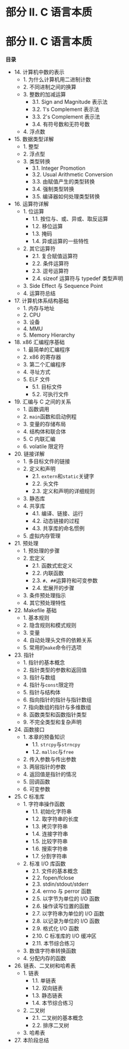 # 部分 II. C 语言本质

# 部分 II. C 语言本质

**目录**

*   14\. 计算机中数的表示
    *   1\. 为什么计算机用二进制计数
    *   2\. 不同进制之间的换算
    *   3\. 整数的加减运算
        *   3.1\. Sign and Magnitude 表示法
        *   3.2\. 1's Complement 表示法
        *   3.3\. 2's Complement 表示法
        *   3.4\. 有符号数和无符号数
    *   4\. 浮点数
*   15\. 数据类型详解
    *   1\. 整型
    *   2\. 浮点型
    *   3\. 类型转换
        *   3.1\. Integer Promotion
        *   3.2\. Usual Arithmetic Conversion
        *   3.3\. 由赋值产生的类型转换
        *   3.4\. 强制类型转换
        *   3.5\. 编译器如何处理类型转换
*   16\. 运算符详解
    *   1\. 位运算
        *   1.1\. 按位与、或、异或、取反运算
        *   1.2\. 移位运算
        *   1.3\. 掩码
        *   1.4\. 异或运算的一些特性
    *   2\. 其它运算符
        *   2.1\. 复合赋值运算符
        *   2.2\. 条件运算符
        *   2.3\. 逗号运算符
        *   2.4\. sizeof 运算符与 typedef 类型声明
    *   3\. Side Effect 与 Sequence Point
    *   4\. 运算符总结
*   17\. 计算机体系结构基础
    *   1\. 内存与地址
    *   2\. CPU
    *   3\. 设备
    *   4\. MMU
    *   5\. Memory Hierarchy
*   18\. x86 汇编程序基础
    *   1\. 最简单的汇编程序
    *   2\. x86 的寄存器
    *   3\. 第二个汇编程序
    *   4\. 寻址方式
    *   5\. ELF 文件
        *   5.1\. 目标文件
        *   5.2\. 可执行文件
*   19\. 汇编与 C 之间的关系
    *   1\. 函数调用
    *   2\. `main`函数和启动例程
    *   3\. 变量的存储布局
    *   4\. 结构体和联合体
    *   5\. C 内联汇编
    *   6\. volatile 限定符
*   20\. 链接详解
    *   1\. 多目标文件的链接
    *   2\. 定义和声明
        *   2.1\. `extern`和`static`关键字
        *   2.2\. 头文件
        *   2.3\. 定义和声明的详细规则
    *   3\. 静态库
    *   4\. 共享库
        *   4.1\. 编译、链接、运行
        *   4.2\. 动态链接的过程
        *   4.3\. 共享库的命名惯例
    *   5\. 虚拟内存管理
*   21\. 预处理
    *   1\. 预处理的步骤
    *   2\. 宏定义
        *   2.1\. 函数式宏定义
        *   2.2\. 内联函数
        *   2.3\. `#`、`##`运算符和可变参数
        *   2.4\. 宏展开的步骤
    *   3\. 条件预处理指示
    *   4\. 其它预处理特性
*   22\. Makefile 基础
    *   1\. 基本规则
    *   2\. 隐含规则和模式规则
    *   3\. 变量
    *   4\. 自动处理头文件的依赖关系
    *   5\. 常用的`make`命令行选项
*   23\. 指针
    *   1\. 指针的基本概念
    *   2\. 指针类型的参数和返回值
    *   3\. 指针与数组
    *   4\. 指针与`const`限定符
    *   5\. 指针与结构体
    *   6\. 指向指针的指针与指针数组
    *   7\. 指向数组的指针与多维数组
    *   8\. 函数类型和函数指针类型
    *   9\. 不完全类型和复杂声明
*   24\. 函数接口
    *   1\. 本章的预备知识
        *   1.1\. `strcpy`与`strncpy`
        *   1.2\. `malloc`与`free`
    *   2\. 传入参数与传出参数
    *   3\. 两层指针的参数
    *   4\. 返回值是指针的情况
    *   5\. 回调函数
    *   6\. 可变参数
*   25\. C 标准库
    *   1\. 字符串操作函数
        *   1.1\. 初始化字符串
        *   1.2\. 取字符串的长度
        *   1.3\. 拷贝字符串
        *   1.4\. 连接字符串
        *   1.5\. 比较字符串
        *   1.6\. 搜索字符串
        *   1.7\. 分割字符串
    *   2\. 标准 I/O 库函数
        *   2.1\. 文件的基本概念
        *   2.2\. fopen/fclose
        *   2.3\. stdin/stdout/stderr
        *   2.4\. errno 与 perror 函数
        *   2.5\. 以字节为单位的 I/O 函数
        *   2.6\. 操作读写位置的函数
        *   2.7\. 以字符串为单位的 I/O 函数
        *   2.8\. 以记录为单位的 I/O 函数
        *   2.9\. 格式化 I/O 函数
        *   2.10\. C 标准库的 I/O 缓冲区
        *   2.11\. 本节综合练习
    *   3\. 数值字符串转换函数
    *   4\. 分配内存的函数
*   26\. 链表、二叉树和哈希表
    *   1\. 链表
        *   1.1\. 单链表
        *   1.2\. 双向链表
        *   1.3\. 静态链表
        *   1.4\. 本节综合练习
    *   2\. 二叉树
        *   2.1\. 二叉树的基本概念
        *   2.2\. 排序二叉树
    *   3\. 哈希表
*   27\. 本阶段总结